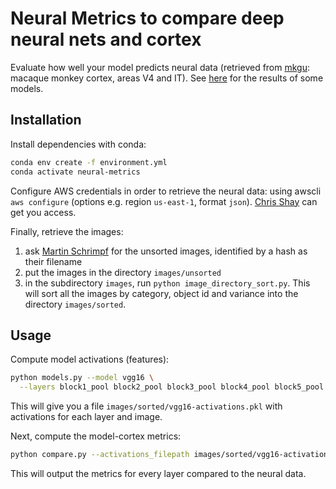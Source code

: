 # Neural Metrics to compare deep neural nets and cortex
Evaluate how well your model predicts neural data 
(retrieved from [mkgu](https://github.com/dicarlolab/mkgu): macaque monkey cortex, areas V4 and IT).
See [here](results/models_neuralfit.ipynb) for the results of some models.

## Installation
Install dependencies with conda:
```bash
conda env create -f environment.yml
conda activate neural-metrics
```

Configure AWS credentials in order to retrieve the neural data: 
using awscli `aws configure` (options e.g. region `us-east-1`, format `json`).
[Chris Shay](cshay@mit.edu) can get you access.

Finally, retrieve the images:
1. ask [Martin Schrimpf](msch@mit.edu) for the unsorted images, identified by a hash as their filename
2. put the images in the directory `images/unsorted`
3. in the subdirectory `images`, run `python image_directory_sort.py`. This will sort all the images by category, object id and variance into the directory `images/sorted`.


## Usage
Compute model activations (features):
```bash
python models.py --model vgg16 \
  --layers block1_pool block2_pool block3_pool block4_pool block5_pool fc1 fc2
```
This will give you a file `images/sorted/vgg16-activations.pkl` with activations for each layer and image.

Next, compute the model-cortex metrics:
```bash
python compare.py --activations_filepath images/sorted/vgg16-activations.pkl --region IT
```
This will output the metrics for every layer compared to the neural data.
